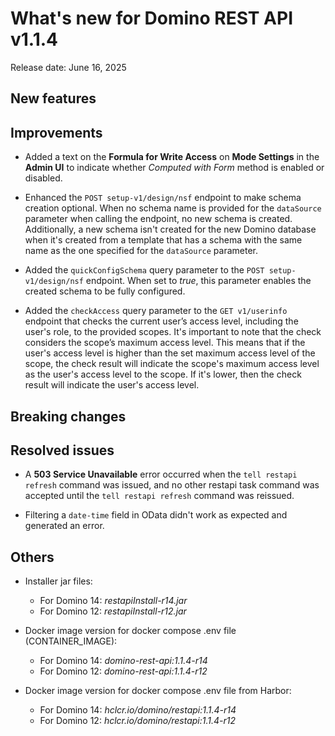 # What's new for Domino REST API v1.1.4

Release date: June 16, 2025

<!--Release date: April 21, 2025-->

## New features

## Improvements

- Added a text on the **Formula for Write Access** on **Mode Settings** in the **Admin UI** to indicate whether *Computed with Form* method is enabled or disabled.

- Enhanced the `POST setup-v1/design/nsf` endpoint to make schema creation optional. When no schema name is provided for the `dataSource` parameter when calling the endpoint, no new schema is created. Additionally, a new schema isn't created for the new Domino database when it's created from a template that has a schema with the same name as the one specified for the `dataSource` parameter.

- Added the `quickConfigSchema` query parameter to the `POST setup-v1/design/nsf` endpoint. When set to *true*, this parameter enables the created schema to be fully configured.

- Added the `checkAccess` query parameter to the `GET v1/userinfo` endpoint that checks the current user’s access level, including the user's role, to the provided scopes. It's important to note that the check considers the scope’s maximum access level. This means that if the user's access level is higher than the set maximum access level of the scope, the check result will indicate the scope's maximum access level as the user's access level to the scope. If it's lower, then the check result will indicate the user's access level.  

## Breaking changes

## Resolved issues

- A **503 Service Unavailable** error occurred when the `tell restapi refresh` command was issued, and no other restapi task command was accepted until the `tell restapi refresh` command was reissued.

- Filtering a `date-time` field in OData didn't work as expected and generated an error.

## Others

- Installer jar files:
  
    - For Domino 14: _restapiInstall-r14.jar_
    - For Domino 12: _restapiInstall-r12.jar_

- Docker image version for docker compose .env file (CONTAINER_IMAGE):
  
    - For Domino 14: _domino-rest-api:1.1.4-r14_
    - For Domino 12: _domino-rest-api:1.1.4-r12_

- Docker image version for docker compose .env file from Harbor:
  
    - For Domino 14: _hclcr.io/domino/restapi:1.1.4-r14_
    - For Domino 12: _hclcr.io/domino/restapi:1.1.4-r12_
